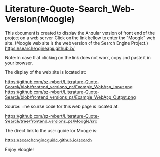# Literature-Quote-Search_Web-Version(Moogle)

This document is created to display the Angular version of front end of the project on a web server.
Click on the link bellow to enter the "Moogle" web site. (Moogle web site is the web version of the Search Engine Project.)
https://searchengineapp.github.io/

Note: In case that clicking on the link does not work, copy and paste it in your browser. 

The display of the web site is located at:

https://github.com/sz-robert/Literature-Quote-Search/blob/frontend_versions_ps/Example_WebApp_Input.png
https://github.com/sz-robert/Literature-Quote-Search/blob/frontend_versions_ps/Example_WebApp_Output.png


Source: The sourse code for this web page is located at: 

https://github.com/sz-robert/Literature-Quote-Search/tree/frontend_versions_ps/Moogle/src

The direct link to the user guide for Moogle is:

https://searchengineguide.github.io/search



Enjoy Moogle!
